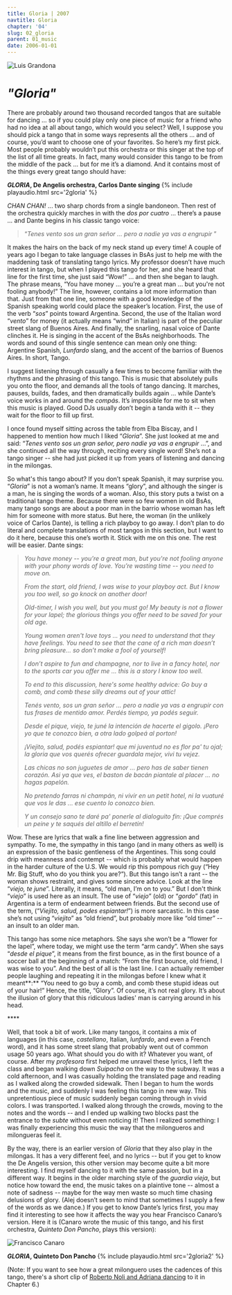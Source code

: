 ```yaml
---
title: Gloria | 2007
navtitle: Gloria
chapter: '04'
slug: 02_gloria
parent: 01_music
date: 2006-01-01
---
```


![Luis Grandona](/image_files/grand54.jpg)

# _"Gloria"_

There are probably around two thousand recorded tangos that are suitable for dancing ... so if you could play only one piece of music for a friend who had no idea at all about tango, which would you select?
Well, I suppose you should pick a tango that in some ways represents all the others ... and of course, you’d want to choose one of your favorites.
So here’s my first pick. Most people probably wouldn’t put this orchestra or this singer at the top of the list of all time greats.
In fact, many would consider this tango to be from the middle of the pack ... but for me it’s a diamond.
And it contains most of the things every great tango should have:

**_GLORIA_, De Angelis orchestra, Carlos Dante singing**
{% include playaudio.html
src='2gloria' %}

_CHAN CHAN!_  ... two sharp chords from a single bandoneon.
Then rest of the orchestra quickly marches in with the _dos por cuatro_ ... there’s a pause ... and Dante begins in his classic tango voice:

> “_Tenes vento sos un gran señor ... pero a nadie ya vas a engrupir_ ”

It makes the hairs on the back of my neck stand up every time!
A couple of years ago I began to take language classes in BsAs just to help me with the maddening task of translating tango lyrics.
My professor doesn’t have much interest in tango, but when I played this tango for her, and she heard that line for the first time, she just said “Wow!” ... and then she began to laugh.
The phrase means, “You have money ... you’re a great man ... but you're not fooling anybody!”
The line, however, contains a lot more information than that.
Just from that one line, someone with a good knowledge of the Spanish speaking world could place the speaker’s location.
First, the use of the verb “_sos_” points toward Argentina.
Second, the use of the Italian word “_vento_” for money (it actually means “wind” in Italian) is part of the peculiar street slang of Buenos Aires.
And finally, the snarling, nasal voice of Dante clinches it.
He is singing in the accent of the BsAs neighborhoods.
The words and sound of this single sentence can mean only one thing: Argentine Spanish, _Lunfardo_ slang, and the accent of the barrios of Buenos Aires.
In short, Tango.

I suggest listening through casually a few times to become familiar with the rhythms and the phrasing of this tango.
This is music that absolutely pulls you onto the floor, and demands all the tools of tango dancing.
It marches, pauses, builds, fades, and then dramatically builds again ... while Dante’s voice works in and around the _compás_.
It’s impossible for me to sit when this music is played.
Good DJs usually don’t begin a tanda with it -- they wait for the floor to fill up first.

I once found myself sitting across the table from Elba Biscay, and I happened to mention how much I liked “_Gloria_”.
She just looked at me and said: “_Tenes vento sos un gran señor, pero nadie ya vas a engrupir_ ...”, and she continued all the way through, reciting every single word!
She’s not a tango singer -- she had just picked it up from years of listening and dancing in the milongas.

So what's this tango about?
If you don’t speak Spanish, it may surprise you.
“_Gloria_” is not a woman’s name.
It means “glory”, and although the singer is a man, he is singing the words of a woman.
Also, this story puts a twist on a traditional tango theme.
Because there were so few women in old BsAs, many tango songs are about a poor man in the barrio whose woman has left him for someone with more status.
But here, the woman (in the unlikely voice of Carlos Dante), is telling a rich playboy to go away.
I don’t plan to do literal and complete translations of most tangos in this section, but I want to do it here, because this one’s worth it.
Stick with me on this one.
The rest will be easier. Dante sings:

> _You have money -- you’re a great man,
> but you're not fooling anyone
> with your phony words of love.
> You’re wasting time -- you need to move on._
>
> _From the start, old friend,
> I was wise to your playboy act.
> But I know you too well,
> so go knock on another door!_
>
> _Old-timer, I wish you well, but you must go!
> My beauty is not a flower for your lapel;
> the glorious things you offer
> need to be saved for your old age._
>
> _Young women aren't love toys ...
> you need to understand that they have feelings.
> You need to see that the cane of a rich man
> doesn’t bring pleasure...
> so don’t make a fool of yourself!_
>
> _I don’t aspire to fun and champagne,
> nor to live in a fancy hotel,
> nor to the sports car you offer me ...
> this is a story I know too well._
>
> _To end to this discussion,
> here's some healthy advice:
> Go buy a comb,
> and comb these silly dreams out of your attic!_
>
> _Tenés vento, sos un gran señor ...
> pero a nadie ya vas a engrupir
> con tus frases de mentido amor.
> Perdés tiempo, ya podés seguir._
>
> _Desde el pique, viejo, te juné
> la intención de hacerte el gigolo.
> ¡Pero yo que te conozco bien,
> a otra lado golpeá al porton!_
>
> _¡Viejito, salud, podés espiantar!
> que mi juventud no es flor pa' tu ojal;
> la gloria que vos querés ofrecer
> guardala mejor, vivi tu vejez._
>
> _Las chicas no son juguetes de amor ...
> pero has de saber tienen corazón.
> Asi ya que ves, el baston de bacán
> piantale al placer ...
> no hagas papelón._
>
> _No pretendo farras ni champán,
> ni vivir en un petit hotel,
> ni la vuaturé que vos le das ...
> ese cuento lo conozco bien._
>
> _Y un consejo sano te daré
> pa' ponerle al dialoguito fin:
> ¡Que comprés un peine
> y te saqués del altillo el berretín!_

Wow. These are lyrics that walk a fine line between aggression and sympathy.
To me, the sympathy in this tango (and in many others as well) is an expression of the basic gentleness of the Argentines.
This song could drip with meanness and contempt -- which is probably what would happen in the harder culture of the U.S. We would rip this pompous rich guy (“Hey Mr. Big Stuff, who do you think you are?”).
But this tango isn’t a rant -- the woman shows restraint, and gives some sincere advice.
Look at the line “_viejo, te june_”. Literally, it means, “old man, I’m on to you.”
But I don't think “_viejo_” is used here as an insult.
The use of “_viejo_” (old) or “_gordo_” (fat) in Argentina is a term of endearment between friends.
But the second use of the term, (“_Viejito, salud, podes espiantar!_”) is more sarcastic.
In this case she’s not using “_viejito_” as “old friend”, but probably more like “old timer” -- an insult to an older man.

This tango has some nice metaphors.
She says she won’t be a “flower for the lapel”, where today, we might use the term “arm candy”. When she says “_desde el pique_”, it means from the first bounce, as in the first bounce of a soccer ball at the beginning of a match:
“From the first bounce, old friend, I was wise to you”.
And the best of all is the last line.
I can actually remember people laughing and repeating it in the milongas before I knew what it meant**:**
“You need to go buy a comb, and comb these stupid ideas out of your hair!”
Hence, the title, “Glory”.
Of course, it’s not real glory.
It’s about the illusion of glory that this ridiculous ladies' man is carrying around in his head.

\*\*\*\*

Well, that took a bit of work.
Like many tangos, it contains a mix of languages (in this case, _castellano_, Italian, _lunfardo_, and even a French word), and it has some street slang that probably went out of common usage 50 years ago. What should you do with it?
Whatever you want, of course.
After my _profesora_ first helped me unravel these lyrics, I left the class and began walking down _Suipacha_ on the way to the subway.
It was a cold afternoon, and I was casually holding the translated page and reading as I walked along the crowded sidewalk.
Then I began to hum the words and the music, and suddenly I was feeling this tango in new way.
This unpretentious piece of music suddenly began coming through in vivid colors.
I was transported.
I walked along through the crowds, moving to the notes and the words -- and I ended up walking two blocks past the entrance to the _subte_ without even noticing it!
Then I realized something: I was finally experiencing this music the way that the milongueros and milongueras feel it.

By the way, there is an earlier version of _Gloria_ that they also play in the milongas.
It has a very different feel, and no lyrics -- but if you get to know the De Angelis version, this other version may become quite a bit more interesting.
I find myself dancing to it with the same passion, but in a different way.
It begins in the older marching style of the _guardia vieja_, but notice how toward the end, the music takes on a plaintive tone -- almost a note of sadness -- maybe for the way men waste so much time chasing delusions of glory.
(Alej doesn’t seem to mind that sometimes I supply a few of the words as we dance.)
If you get to know Dante’s lyrics first, you may find it interesting to see how it affects the way you hear Francisco Canaro’s version.
Here it is (Canaro wrote the music of this tango, and his first orchestra, _Quinteto Don Pancho_, plays this version):

![Francisco Canaro](/4_pics/image009.jpg)

**_GLORIA_, Quinteto Don Pancho**
{% include playaudio.html
src='2gloria2' %}

(Note: If you want to see how a great milonguero uses the cadences of this tango, there's a short clip of
[Roberto Noli and Adriana dancing](//06/20_countcompas#Noli)
to it in Chapter 6.)
